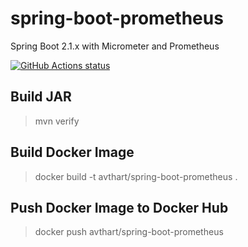 # spring-boot-prometheus

Spring Boot 2.1.x with Micrometer and Prometheus

 <a href="https://github.com/avthart/spring-boot-prometheus"><img alt="GitHub Actions status" src="https://github.com/avthart/spring-boot-prometheus/workflows/Java%20CI/badge.svg"></a>

## Build JAR

> mvn verify

## Build Docker Image

> docker build -t avthart/spring-boot-prometheus .

## Push Docker Image to Docker Hub

> docker push avthart/spring-boot-prometheus
